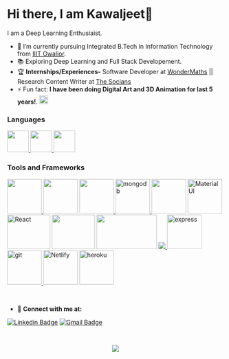 # Hi there, I am Kawaljeet👋

I am a Deep Learning Enthusiaist. 

  
- 🔭 I’m currently pursuing Integrated B.Tech in Information Technology from [IIIT Gwalior](https://www.iiitm.ac.in/index.php/en/).
- :books: Exploring Deep Learning and Full Stack Developement.  
- :trophy: **Internships/Experiences-** Software Developer at [WonderMaths](https://www.wondermaths.com/) || Research Content Writer at [The Socians](https://www.thesocians.com/)
- ⚡ Fun fact: **I have been doing Digital Art and 3D Animation for last 5 years!**. <a><img height = "20" width = "20" src="https://img.icons8.com/color/48/000000/artstation.png"/></a>


### Languages
 <a href="https://www.w3schools.com/cpp/" target="_blank"> <img src="https://img.icons8.com/color/48/000000/c-plus-plus-logo.png" width="50" height="50"/> </a>
 <a href="https://www.w3schools.com/js/" target="_blank"><img src="https://img.icons8.com/color/48/000000/javascript.png" width="50" height="50" /> </a>
 <a href="https://www.w3schools.com/python/" target="_blank"><img src="https://img.icons8.com/color/48/000000/python.png" width="50" height="50"/> </a>



### Tools and Frameworks

<p align="left">

 
 <a href="https://www.w3.org/html/" target="_blank"> <img src="https://img.icons8.com/color/48/000000/html-5.png" width="80" height="80"/> </a>
 <a href="https://www.w3.org/css/" target="_blank"><img src="https://img.icons8.com/color/48/000000/css3.png"  width="80" height="80"/></a>
 <a href="https://developer.mozilla.org/en-US/docs/Web/JavaScript" target="_blank">
 <img src="https://img.icons8.com/color/48/000000/javascript.png" width="80" height="80"/> </a>
 <a href="https://www.mongodb.com/" target="_blank"> <img src="https://www.vectorlogo.zone/logos/mongodb/mongodb-icon.svg" alt="mongodb" width="80" height="80"/> </a> 
 <a href="https://firebase.google.com/" target="_blank"><img src="https://img.icons8.com/color/48/000000/firebase.png" width="80" height="80"/></a> 
 <a href="https://reactjs.org/" target="_blank">
 <a href="https://material-ui.com" target="_blank"> <img src="https://material-ui.com/static/logo.png" alt="Material UI" width="80" height="80"/> </a>
 <img src="https://upload.wikimedia.org/wikipedia/commons/thumb/a/a7/React-icon.svg/1280px-React-icon.svg.png" alt="React" width="100" height="80"/> </a>
 <a href="https://www.djangoproject.com/" target="_blank"><img src="https://img.icons8.com/color/48/000000/django.png" width="100" height="80"/></a>
 <a href="https://www.django-rest-framework.org/" target="_blank"><img src="https://www.django-rest-framework.org/img/logo.png" width="140" height="80"/></a>
 <a href="https://nodejs.org" target="_blank"> <img src="https://img.icons8.com/color/48/000000/nodejs.png"/> </a> 
 <a href="https://expressjs.com" target="_blank"> <img src="https://www.vectorlogo.zone/logos/expressjs/expressjs-ar21.svg" alt="express" height="80"/> </a>
 <a href="https://www.netlify.com" target="_blank"> 
 <a href="https://git-scm.com/" target="_blank"> <img src="https://www.vectorlogo.zone/logos/git-scm/git-scm-icon.svg" alt="git" width="80" height="80"/> </a>
 <img src="https://www.netlify.com/img/press/logos/logomark.png" alt="Netlify" width="80" height="80"/> </a>
 <a href="https://heroku.com" target="_blank"> <img src="https://www.vectorlogo.zone/logos/heroku/heroku-icon.svg" alt="heroku" width="80" height="80"/> </a>
 </p>

<br/>

- :handshake:  **Connect with me at:**                                                                                                                                             

[![Linkedin Badge](https://img.shields.io/badge/-Kawaljeet%20Singh%20Batra-blue?style=flat-square&logo=Linkedin&logoColor=white&link=https://www.linkedin.com/in/kawaljeetsinghbatra/)](https://www.linkedin.com/in/kawaljeetsinghbatra/)                                    [![Gmail Badge](https://img.shields.io/badge/-batrakawaljeetsingh@gmail.com-c14438?style=flat-square&logo=Gmail&logoColor=white&link=mailto:batrakawaljeetsingh@gmail.com)](mailto:batrakawaljeetsingh@gmail.com)                                                                                                                                           

<br/>
<p align = "center">
<img align="center" src="https://github-readme-stats.vercel.app/api?username=Kawaljeet2001&show_icons=true&hide_border=true">
</p>

<!---
[![Gmail Badge](https://img.shields.io/badge/-shambhavishandilya01@gmail.com-c14438?style=flat-square&logo=Gmail&logoColor=white&link=mailto:shambhavishandilya01@gmail.com)](mailto:shambhavishandilya01@gmail.com) 
[![Instagram Badge](https://img.shields.io/badge/-@savi.1311-e4405f?style=flat-square&labelColor=f94877&logo=instagram&logoColor=white&link=https://www.instagram.com/savi.1311/)]
-->
<!--- 😄 Pronouns: ... -->
<!--
- 👯 I’m looking to collaborate on ...
- 🤔 I’m looking for help with ...
[<img align = "left" width = "22px" src = "https://raw/githubusercontent.com/iconic/open-iconic/master/svg/globe.svg" />][website]
- 📫 Contact me at: batrakawaljeetsingh@gmail.com
- 💬 Ask me about ... -->
